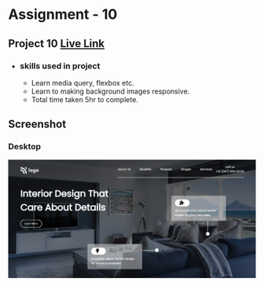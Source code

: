 # Assignment - 10

## Project 10 [Live Link](https://full-stack-js-projects-10.netlify.app/)

- ### skills used in project
  - Learn media query, flexbox etc.
  - Learn to making background images responsive.
  - Total time taken 5hr to complete.
## Screenshot
### Desktop
![assignment 10](design-home-landing-page.png)